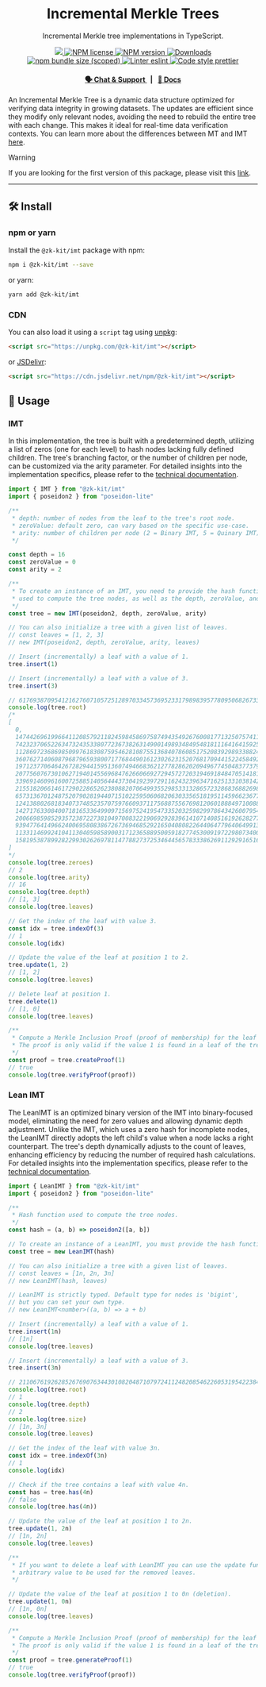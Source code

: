 <p align="center">
    <h1 align="center">
        Incremental Merkle Trees
    </h1>
    <p align="center">Incremental Merkle tree implementations in TypeScript.</p>
</p>

<p align="center">
    <a href="https://github.com/privacy-scaling-explorations/zk-kit">
        <img src="https://img.shields.io/badge/project-zk--kit-blue.svg?style=flat-square">
    </a>
    <a href="https://github.com/privacy-scaling-explorations/zk-kit/tree/main/packages/imt/LICENSE">
        <img alt="NPM license" src="https://img.shields.io/npm/l/%40zk-kit%2Fimt?style=flat-square">
    </a>
    <a href="https://www.npmjs.com/package/@zk-kit/imt">
        <img alt="NPM version" src="https://img.shields.io/npm/v/@zk-kit/imt?style=flat-square" />
    </a>
    <a href="https://npmjs.org/package/@zk-kit/imt">
        <img alt="Downloads" src="https://img.shields.io/npm/dm/@zk-kit/imt.svg?style=flat-square" />
    </a>
    <a href="https://bundlephobia.com/package/@zk-kit/imt">
        <img alt="npm bundle size (scoped)" src="https://img.shields.io/bundlephobia/minzip/@zk-kit/imt" />
    </a>
    <a href="https://eslint.org/">
        <img alt="Linter eslint" src="https://img.shields.io/badge/linter-eslint-8080f2?style=flat-square&logo=eslint" />
    </a>
    <a href="https://prettier.io/">
        <img alt="Code style prettier" src="https://img.shields.io/badge/code%20style-prettier-f8bc45?style=flat-square&logo=prettier" />
    </a>
</p>

<div align="center">
    <h4>
        <a href="https://appliedzkp.org/discord">
            🗣️ Chat &amp; Support
        </a>
        <span>&nbsp;&nbsp;|&nbsp;&nbsp;</span>
        <a href="https://zkkit.pse.dev/modules/_zk_kit_imt.html">
            📘 Docs
        </a>
    </h4>
</div>

An Incremental Merkle Tree is a dynamic data structure optimized for verifying data integrity in growing datasets. The updates are efficient since they modify only relevant nodes, avoiding the need to rebuild the entire tree with each change. This makes it ideal for real-time data verification contexts. You can learn more about the differences between MT and IMT [here](https://zokyo-auditing-tutorials.gitbook.io/zokyo-tutorials/tutorial-16-zero-knowledge-zk/definitions-and-essentials/incremental-merkle-tree).

> [!WARNING]  
> If you are looking for the first version of this package, please visit this [link](https://github.com/privacy-scaling-explorations/zk-kit/tree/imt-v1/packages/incremental-merkle-tree).

---

## 🛠 Install

### npm or yarn

Install the `@zk-kit/imt` package with npm:

```bash
npm i @zk-kit/imt --save
```

or yarn:

```bash
yarn add @zk-kit/imt
```

### CDN

You can also load it using a `script` tag using [unpkg](https://unpkg.com/):

```html
<script src="https://unpkg.com/@zk-kit/imt"></script>
```

or [JSDelivr](https://www.jsdelivr.com/):

```html
<script src="https://cdn.jsdelivr.net/npm/@zk-kit/imt"></script>
```

## 📜 Usage

### IMT

In this implementation, the tree is built with a predetermined depth, utilizing a list of zeros (one for each level) to hash nodes lacking fully defined children. The tree's branching factor, or the number of children per node, can be customized via the arity parameter. For detailed insights into the implementation specifics, please refer to the [technical documentation](https://zkkit.pse.dev/classes/_zk_kit_imt.IMT.html).

```typescript
import { IMT } from "@zk-kit/imt"
import { poseidon2 } from "poseidon-lite"

/**
 * depth: number of nodes from the leaf to the tree's root node.
 * zeroValue: default zero, can vary based on the specific use-case.
 * arity: number of children per node (2 = Binary IMT, 5 = Quinary IMT).
 */

const depth = 16
const zeroValue = 0
const arity = 2

/**
 * To create an instance of an IMT, you need to provide the hash function
 * used to compute the tree nodes, as well as the depth, zeroValue, and arity of the tree.
 */
const tree = new IMT(poseidon2, depth, zeroValue, arity)

// You can also initialize a tree with a given list of leaves.
// const leaves = [1, 2, 3]
// new IMT(poseidon2, depth, zeroValue, arity, leaves)

// Insert (incrementally) a leaf with a value of 1.
tree.insert(1)

// Insert (incrementally) a leaf with a value of 3.
tree.insert(3)

// 6176938709541216276071057251289703345736952331798983957780950682673395007393n.
console.log(tree.root)
/*
[
  0,
  14744269619966411208579211824598458697587494354926760081771325075741142829156n,
  7423237065226347324353380772367382631490014989348495481811164164159255474657n,
  11286972368698509976183087595462810875513684078608517520839298933882497716792n,
  3607627140608796879659380071776844901612302623152076817094415224584923813162n,
  19712377064642672829441595136074946683621277828620209496774504837737984048981n,
  20775607673010627194014556968476266066927294572720319469184847051418138353016n,
  3396914609616007258851405644437304192397291162432396347162513310381425243293n,
  21551820661461729022865262380882070649935529853313286572328683688269863701601n,
  6573136701248752079028194407151022595060682063033565181951145966236778420039n,
  12413880268183407374852357075976609371175688755676981206018884971008854919922n,
  14271763308400718165336499097156975241954733520325982997864342600795471836726n,
  20066985985293572387227381049700832219069292839614107140851619262827735677018n,
  9394776414966240069580838672673694685292165040808226440647796406499139370960n,
  11331146992410411304059858900317123658895005918277453009197229807340014528524n,
  15819538789928229930262697811477882737253464456578333862691129291651619515538n
]
*/
console.log(tree.zeroes)
// 2
console.log(tree.arity)
// 16
console.log(tree.depth)
// [1, 3]
console.log(tree.leaves)

// Get the index of the leaf with value 3.
const idx = tree.indexOf(3)
// 1
console.log(idx)

// Update the value of the leaf at position 1 to 2.
tree.update(1, 2)
// [1, 2]
console.log(tree.leaves)

// Delete leaf at position 1.
tree.delete(1)
// [1, 0]
console.log(tree.leaves)

/**
 * Compute a Merkle Inclusion Proof (proof of membership) for the leaf with index 1.
 * The proof is only valid if the value 1 is found in a leaf of the tree.
 */
const proof = tree.createProof(1)
// true
console.log(tree.verifyProof(proof))
```

### Lean IMT

The LeanIMT is an optimized binary version of the IMT into binary-focused model, eliminating the need for zero values and allowing dynamic depth adjustment. Unlike the IMT, which uses a zero hash for incomplete nodes, the LeanIMT directly adopts the left child's value when a node lacks a right counterpart. The tree's depth dynamically adjusts to the count of leaves, enhancing efficiency by reducing the number of required hash calculations. For detailed insights into the implementation specifics, please refer to the [technical documentation](https://zkkit.pse.dev/classes/_zk_kit_imt.LeanIMT.html).

```typescript
import { LeanIMT } from "@zk-kit/imt"
import { poseidon2 } from "poseidon-lite"

/**
 * Hash function used to compute the tree nodes.
 */
const hash = (a, b) => poseidon2([a, b])

// To create an instance of a LeanIMT, you must provide the hash function.
const tree = new LeanIMT(hash)

// You can also initialize a tree with a given list of leaves.
// const leaves = [1n, 2n, 3n]
// new LeanIMT(hash, leaves)

// LeanIMT is strictly typed. Default type for nodes is 'bigint',
// but you can set your own type.
// new LeanIMT<number>((a, b) => a + b)

// Insert (incrementally) a leaf with a value of 1.
tree.insert(1n)
// [1n]
console.log(tree.leaves)

// Insert (incrementally) a leaf with a value of 3.
tree.insert(3n)

// 21106761926285267690763443010820487107972411248208546226053195422384279971821n
console.log(tree.root)
// 1
console.log(tree.depth)
// 2
console.log(tree.size)
// [1n, 3n]
console.log(tree.leaves)

// Get the index of the leaf with value 3n.
const idx = tree.indexOf(3n)
// 1
console.log(idx)

// Check if the tree contains a leaf with value 4n.
const has = tree.has(4n)
// false
console.log(tree.has(4n))

// Update the value of the leaf at position 1 to 2n.
tree.update(1, 2n)
// [1n, 2n]
console.log(tree.leaves)

/**
 * If you want to delete a leaf with LeanIMT you can use the update function with an
 * arbitrary value to be used for the removed leaves.
 */

// Update the value of the leaf at position 1 to 0n (deletion).
tree.update(1, 0n)
// [1n, 0n]
console.log(tree.leaves)

/**
 * Compute a Merkle Inclusion Proof (proof of membership) for the leaf with index 1.
 * The proof is only valid if the value 1 is found in a leaf of the tree.
 */
const proof = tree.generateProof(1)
// true
console.log(tree.verifyProof(proof))
```
